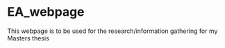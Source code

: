 # EA_webpage
This webpage is to be used for the research/information gathering for my Masters thesis
